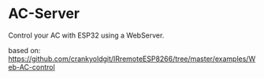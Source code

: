 # AC-Server
Control your AC with ESP32 using a WebServer.

based on: https://github.com/crankyoldgit/IRremoteESP8266/tree/master/examples/Web-AC-control
